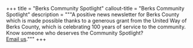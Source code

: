 +++
title = "Berks Community Spotlight"
callout-title = "Berks Community Spotlight"
description = """A positive news newsletter for Berks County which is made possible thanks to a generous grant from the United Way of Berks County, which is celebrating 100 years of service to the community. Know someone who deserves the Community Spotlight? <br><a href="mailto:gooddayberks@spotlightpa.org" class="text-blue hover:text-yellow underline">Email us</a>."""
+++